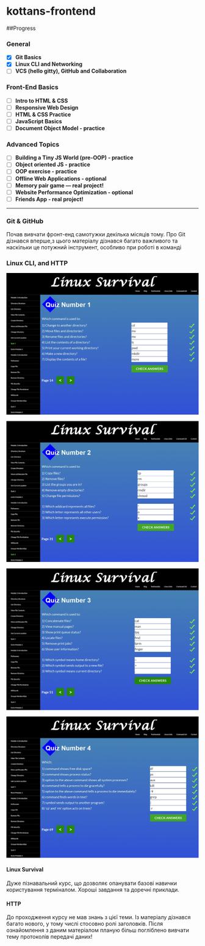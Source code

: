 # kottans-frontend

##Progress

### General

- [x] **Git Basics**
- [x] **Linux CLI and Networking**
- [ ] **VCS (hello gitty), GitHub and Collaboration**

### Front-End Basics

- [ ] **Intro to HTML & CSS**
- [ ] **Responsive Web Design**
- [ ] **HTML & CSS Practice**
- [ ] **JavaScript Basics**
- [ ] **Document Object Model - practice**

### Advanced Topics

- [ ] **Building a Tiny JS World (pre-OOP) - practice**
- [ ] **Object oriented JS - practice**
- [ ] **OOP exercise - practice**
- [ ] **Offline Web Applications - optional**
- [ ] **Memory pair game — real project!**
- [ ] **Website Performance Optimization - optional**
- [ ] **Friends App - real project!**

---

### Git & GitHub

Почав вивчати фронт-енд самотужки декілька місяців тому. Про Git дізнався вперше,з цього матеріалу дізнався багато важливого та наскільки це потужний інструмент, особливо при роботі в команді

### Linux CLI, and HTTP

![quiz1](/task_linux_cli/1.jpg)

![quiz2](/task_linux_cli/2.jpg)

![quiz3](/task_linux_cli/3.jpg)

![quiz4](/task_linux_cli/4.jpg)

#### Linux Survival

Дуже пізнавальний курс, що дозволяє опанувати базові навички користування терміналом. Хороші завдання та доречні приклади.

#### HTTP

До проходження курсу не мав знань з цієї теми. Із матеріалу дізнався багато нового, у тому числі стосовно ролі заголовків. Після ознайомлення з даним матеріалом планую більш погліблено вивчати тему протоколів передачі даних!
